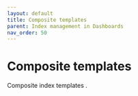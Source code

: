 ```yaml
---
layout: default
title: Composite templates
parent: Index management in Dashboards
nav_order: 50
---
```


# Composite templates

Composite index templates <xyz>.



